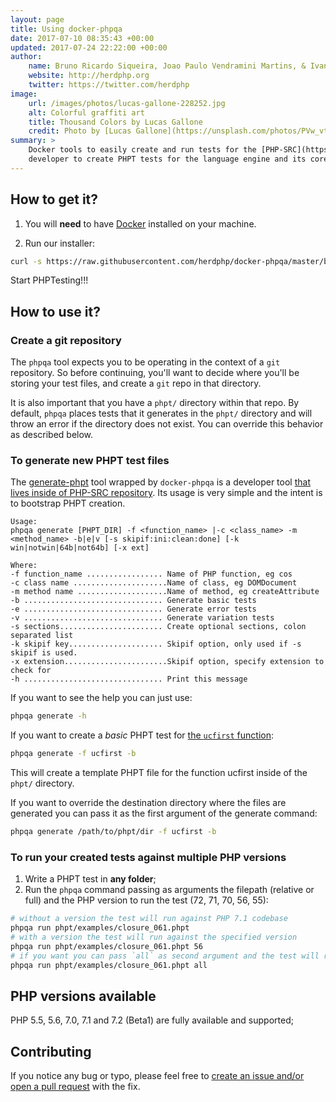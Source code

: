 ```yaml
---
layout: page
title: Using docker-phpqa
date: 2017-07-10 08:35:43 +00:00
updated: 2017-07-24 22:22:00 +00:00
author:
    name: Bruno Ricardo Siqueira, Joao Paulo Vendramini Martins, & Ivan Rosolen
    website: http://herdphp.org
    twitter: https://twitter.com/herdphp
image:
    url: /images/photos/lucas-gallone-228252.jpg
    alt: Colorful graffiti art
    title: Thousand Colors by Lucas Gallone
    credit: Photo by [Lucas Gallone](https://unsplash.com/photos/PVw_vtpCGaM).
summary: >
    Docker tools to easily create and run tests for the [PHP-SRC](https://github.com/php/php-src). The intent of this library is to help any PHP 
    developer to create PHPT tests for the language engine and its core extensions.
---
```

## How to get it?

1. You will **need** to have [Docker][docker] installed on your machine.

2. Run our installer:

````bash
curl -s https://raw.githubusercontent.com/herdphp/docker-phpqa/master/bin/installer.sh | bash
````

Start PHPTesting!!!

## How to use it?

### Create a git repository

The `phpqa` tool expects you to be operating in the context of a `git`
repository. So before continuing, you'll want to decide where you'll be storing
your test files, and create a `git` repo in that directory.

It is also important that you have a `phpt/` directory within that repo.
By default, `phpqa` places tests that it generates in the `phpt/` directory and
will throw an error if the directory does not exist. You can override this
behavior as described below.

### To generate new PHPT test files

The [generate-phpt][generate-phpt] tool wrapped by `docker-phpqa` is a developer tool 
[that lives inside of PHP-SRC repository][generate-phpt]. Its usage is very simple and the intent is to bootstrap PHPT
creation.

````
Usage:
phpqa generate [PHPT_DIR] -f <function_name> |-c <class_name> -m <method_name> -b|e|v [-s skipif:ini:clean:done] [-k win|notwin|64b|not64b] [-x ext]

Where:
-f function_name ................. Name of PHP function, eg cos
-c class name .....................Name of class, eg DOMDocument
-m method name ....................Name of method, eg createAttribute
-b ............................... Generate basic tests
-e ............................... Generate error tests
-v ............................... Generate variation tests
-s sections....................... Create optional sections, colon separated list
-k skipif key..................... Skipif option, only used if -s skipif is used.
-x extension.......................Skipif option, specify extension to check for
-h ............................... Print this message
````

If you want to see the help you can just use:

````bash
phpqa generate -h
````

If you want to create a *basic* PHPT test for [the `ucfirst` function][php-function-ucfirst]:

````bash
phpqa generate -f ucfirst -b
````

This will create a template PHPT file for the function ucfirst inside of
the `phpt/` directory.

If you want to override the destination directory where the files are generated
you can pass it as the first argument of the generate command:

````bash
phpqa generate /path/to/phpt/dir -f ucfirst -b
````

### To run your created tests against multiple PHP versions

1. Write a PHPT test in **any folder**;
2. Run the `phpqa` command passing as arguments the filepath (relative or full) and the PHP version to run the test (72, 71, 70, 56, 55):

````bash
# without a version the test will run against PHP 7.1 codebase
phpqa run phpt/examples/closure_061.phpt
# with a version the test will run against the specified version
phpqa run phpt/examples/closure_061.phpt 56
# if you want you can pass `all` as second argument and the test will run against all versions
phpqa run phpt/examples/closure_061.phpt all
````

## PHP versions available

PHP 5.5, 5.6, 7.0, 7.1 and 7.2 (Beta1) are fully available and supported;

## Contributing

If you notice any bug or typo, please feel free to [create an issue and/or open a pull request][docker-phpqa]
with the fix.

[generate-phpt]: https://github.com/php/php-src/tree/master/scripts/dev/generate-phpt
[php-function-ucfirst]: http://php.net/manual/en/function.ucfirst.php
[docker-phpqa]: https://github.com/herdphp/docker-phpqa
[docker]: https://www.docker.com/community-edition
